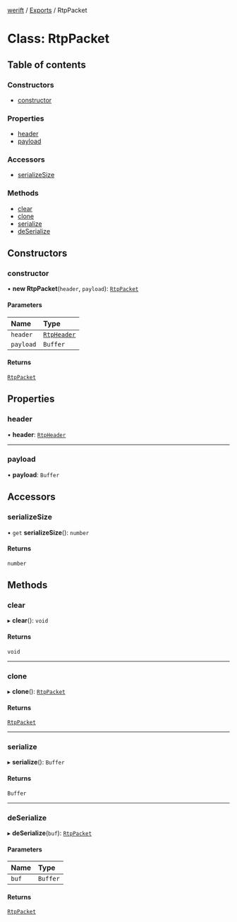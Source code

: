 [werift](../README.md) / [Exports](../modules.md) / RtpPacket

# Class: RtpPacket

## Table of contents

### Constructors

- [constructor](RtpPacket.md#constructor)

### Properties

- [header](RtpPacket.md#header)
- [payload](RtpPacket.md#payload)

### Accessors

- [serializeSize](RtpPacket.md#serializesize)

### Methods

- [clear](RtpPacket.md#clear)
- [clone](RtpPacket.md#clone)
- [serialize](RtpPacket.md#serialize)
- [deSerialize](RtpPacket.md#deserialize)

## Constructors

### constructor

• **new RtpPacket**(`header`, `payload`): [`RtpPacket`](RtpPacket.md)

#### Parameters

| Name | Type |
| :------ | :------ |
| `header` | [`RtpHeader`](RtpHeader.md) |
| `payload` | `Buffer` |

#### Returns

[`RtpPacket`](RtpPacket.md)

## Properties

### header

• **header**: [`RtpHeader`](RtpHeader.md)

___

### payload

• **payload**: `Buffer`

## Accessors

### serializeSize

• `get` **serializeSize**(): `number`

#### Returns

`number`

## Methods

### clear

▸ **clear**(): `void`

#### Returns

`void`

___

### clone

▸ **clone**(): [`RtpPacket`](RtpPacket.md)

#### Returns

[`RtpPacket`](RtpPacket.md)

___

### serialize

▸ **serialize**(): `Buffer`

#### Returns

`Buffer`

___

### deSerialize

▸ **deSerialize**(`buf`): [`RtpPacket`](RtpPacket.md)

#### Parameters

| Name | Type |
| :------ | :------ |
| `buf` | `Buffer` |

#### Returns

[`RtpPacket`](RtpPacket.md)
